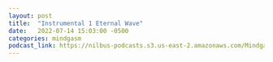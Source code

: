 ```yaml
---
layout: post
title:  "Instrumental 1 Eternal Wave"
date:   2022-07-14 15:03:00 -0500
categories: mindgasm
podcast_link: https://nilbus-podcasts.s3.us-east-2.amazonaws.com/Mindgasm/instrumental%201%20eternal%20wave.mp3
---
```

